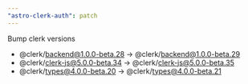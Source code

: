 ```yaml
---
"astro-clerk-auth": patch
---
```


Bump clerk versions
- @clerk/backend@1.0.0-beta.28 -> @clerk/backend@1.0.0-beta.29
- @clerk/clerk-js@5.0.0-beta.34 -> @clerk/clerk-js@5.0.0-beta.35
- @clerk/types@4.0.0-beta.20 -> @clerk/types@4.0.0-beta.21